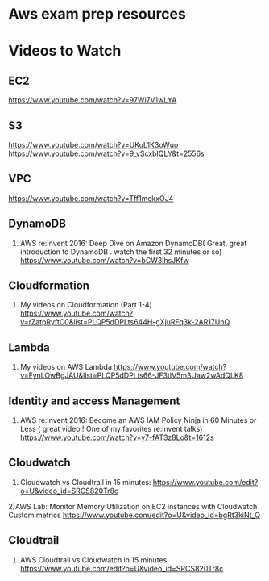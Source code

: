 # Aws exam prep resources


# Videos to Watch

## EC2
https://www.youtube.com/watch?v=97Wi7V1wLYA

## S3
https://www.youtube.com/watch?v=UKuL1K3oWuo
https://www.youtube.com/watch?v=9_vScxbIQLY&t=2556s

## VPC
https://www.youtube.com/watch?v=Tff1mekxOJ4

## DynamoDB 
1) AWS re:Invent 2016: Deep Dive on Amazon DynamoDB( Great, great introduction to DynamoDB . watch the first 32 minutes or so)
  https://www.youtube.com/watch?v=bCW3lhsJKfw 

## Cloudformation
1) My videos on Cloudformation (Part 1-4) 
https://www.youtube.com/watch?v=rZatpRyftC0&list=PLQP5dDPLts644H-gXjuRFq3k-2AR17UnQ

## Lambda
1) My videos on AWS Lambda
https://www.youtube.com/watch?v=FynLOwBgJAU&list=PLQP5dDPLts66-JF3tIV5m3Uaw2wAdQLK8


## Identity and access Management
1)  AWS re:Invent 2016: Become an AWS IAM Policy Ninja in 60 Minutes or Less ( great video!! One of my favorites re:invent talks)
    https://www.youtube.com/watch?v=y7-fAT3z8Lo&t=1612s
    
## Cloudwatch
1) Cloudwatch vs Cloudtrail in 15 minutes:
https://www.youtube.com/edit?o=U&video_id=SRCS820Tr8c


2)AWS Lab: Monitor Memory Utilization on EC2 instances with Cloudwatch Custom metrics
https://www.youtube.com/edit?o=U&video_id=bgRt3kiNt_Q


## Cloudtrail

1) AWS Cloudtrail vs Cloudwatch in 15 minutes 
https://www.youtube.com/edit?o=U&video_id=SRCS820Tr8c
